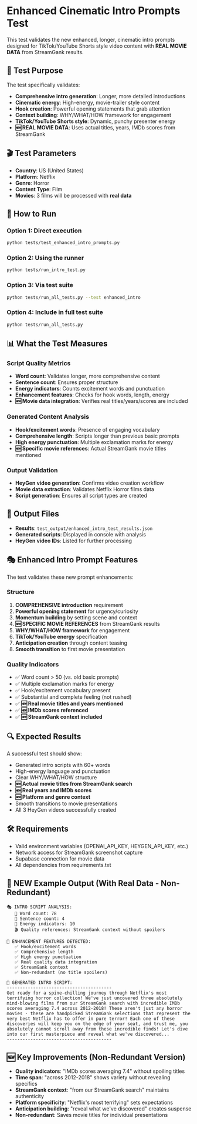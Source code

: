 # Enhanced Cinematic Intro Prompts Test

This test validates the new enhanced, longer, cinematic intro prompts designed for TikTok/YouTube Shorts style video content with **REAL MOVIE DATA** from StreamGank results.

## 🎯 Test Purpose

The test specifically validates:

-   **Comprehensive intro generation**: Longer, more detailed introductions
-   **Cinematic energy**: High-energy, movie-trailer style content
-   **Hook creation**: Powerful opening statements that grab attention
-   **Context building**: WHY/WHAT/HOW framework for engagement
-   **TikTok/YouTube Shorts style**: Dynamic, punchy presenter energy
-   **🆕 REAL MOVIE DATA**: Uses actual titles, years, IMDb scores from StreamGank

## 🎬 Test Parameters

-   **Country**: US (United States)
-   **Platform**: Netflix
-   **Genre**: Horror
-   **Content Type**: Film
-   **Movies**: 3 films will be processed with **real data**

## 🚀 How to Run

### Option 1: Direct execution

```bash
python tests/test_enhanced_intro_prompts.py
```

### Option 2: Using the runner

```bash
python tests/run_intro_test.py
```

### Option 3: Via test suite

```bash
python tests/run_all_tests.py --test enhanced_intro
```

### Option 4: Include in full test suite

```bash
python tests/run_all_tests.py
```

## 📊 What the Test Measures

### Script Quality Metrics

-   **Word count**: Validates longer, more comprehensive content
-   **Sentence count**: Ensures proper structure
-   **Energy indicators**: Counts excitement words and punctuation
-   **Enhancement features**: Checks for hook words, length, energy
-   **🆕 Movie data integration**: Verifies real titles/years/scores are included

### Generated Content Analysis

-   **Hook/excitement words**: Presence of engaging vocabulary
-   **Comprehensive length**: Scripts longer than previous basic prompts
-   **High energy punctuation**: Multiple exclamation marks for energy
-   **🆕 Specific movie references**: Actual StreamGank movie titles mentioned

### Output Validation

-   **HeyGen video generation**: Confirms video creation workflow
-   **Movie data extraction**: Validates Netflix Horror films data
-   **Script generation**: Ensures all script types are created

## 📁 Output Files

-   **Results**: `test_output/enhanced_intro_test_results.json`
-   **Generated scripts**: Displayed in console with analysis
-   **HeyGen video IDs**: Listed for further processing

## 🎭 Enhanced Intro Prompt Features

The test validates these new prompt enhancements:

### Structure

1. **COMPREHENSIVE introduction** requirement
2. **Powerful opening statement** for urgency/curiosity
3. **Momentum building** by setting scene and context
4. **🆕 SPECIFIC MOVIE REFERENCES** from StreamGank results
5. **WHY/WHAT/HOW framework** for engagement
6. **TikTok/YouTube energy** specification
7. **Anticipation creation** through content teasing
8. **Smooth transition** to first movie presentation

### Quality Indicators

-   ✅ Word count > 50 (vs. old basic prompts)
-   ✅ Multiple exclamation marks for energy
-   ✅ Hook/excitement vocabulary present
-   ✅ Substantial and complete feeling (not rushed)
-   ✅ **🆕 Real movie titles and years mentioned**
-   ✅ **🆕 IMDb scores referenced**
-   ✅ **🆕 StreamGank context included**

## 🔍 Expected Results

A successful test should show:

-   Generated intro scripts with 60+ words
-   High-energy language and punctuation
-   Clear WHY/WHAT/HOW structure
-   **🆕 Actual movie titles from StreamGank search**
-   **🆕 Real years and IMDb scores**
-   **🆕 Platform and genre context**
-   Smooth transitions to movie presentations
-   All 3 HeyGen videos successfully created

## 🛠️ Requirements

-   Valid environment variables (OPENAI_API_KEY, HEYGEN_API_KEY, etc.)
-   Network access for StreamGank screenshot capture
-   Supabase connection for movie data
-   All dependencies from requirements.txt

## 📝 **NEW** Example Output (With Real Data - Non-Redundant)

```
🎭 INTRO SCRIPT ANALYSIS:
   📝 Word count: 78
   📄 Sentence count: 4
   🎯 Energy indicators: 10
   🎬 Quality references: StreamGank context without spoilers

🎪 ENHANCEMENT FEATURES DETECTED:
   ✅ Hook/excitement words
   ✅ Comprehensive length
   ✅ High energy punctuation
   ✅ Real quality data integration
   ✅ StreamGank context
   ✅ Non-redundant (no title spoilers)

📜 GENERATED INTRO SCRIPT:
----------------------------------------
Get ready for a spine-chilling journey through Netflix's most terrifying horror collection! We've just uncovered three absolutely mind-blowing films from our StreamGank search with incredible IMDb scores averaging 7.4 across 2012-2018! These aren't just any horror movies - these are handpicked StreamGank selections that represent the very best Netflix has to offer in pure terror! Each one of these discoveries will keep you on the edge of your seat, and trust me, you absolutely cannot scroll away from these incredible finds! Let's dive into our first masterpiece and reveal what we've discovered...
----------------------------------------
```

## 🆕 **Key Improvements (Non-Redundant Version)**

-   **Quality indicators**: "IMDb scores averaging 7.4" without spoiling titles
-   **Time span**: "across 2012-2018" shows variety without revealing specifics
-   **StreamGank context**: "from our StreamGank search" maintains authenticity
-   **Platform specificity**: "Netflix's most terrifying" sets expectations
-   **Anticipation building**: "reveal what we've discovered" creates suspense
-   **Non-redundant**: Saves movie titles for individual presentations
